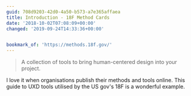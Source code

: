 ```yaml
---
guid: 708d9203-42d0-4a50-b573-a7e365affaea
title: Introduction - 18F Method Cards
date: '2018-10-02T07:08:09+00:00'
changed: '2019-09-24T14:33:36+00:00'


bookmark_of: 'https://methods.18f.gov/'
---
```



> A collection of tools to bring human-centered design into your project.

I love it when organisations publish their methods and tools online. This guide to UXD tools utilised by the US gov's 18F is a wonderful example.
